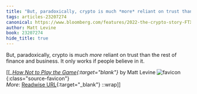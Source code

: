 ```yaml
---
title: "But, paradoxically, crypto is much *more* reliant on trust than ..."
tags: articles-23207274
canonical: https://www.bloomberg.com/features/2022-the-crypto-story-FTX-collapse-matt-levine/
author: Matt Levine
book: 23207274
hide_title: true
---
```


But, paradoxically, crypto is much *more* reliant on trust than the rest of finance and business. It only works if people believe in it.


[[<cite>_[How Not to Play the Game](https://www.bloomberg.com/features/2022-the-crypto-story-FTX-collapse-matt-levine/){:target="_blank"}_</cite> by Matt Levine ![favicon](https://s2.googleusercontent.com/s2/favicons?domain=www.bloomberg.com){:class="source-favicon"}<br>
_More_: [Readwise URL](https://readwise.io/open/454989798){:target="_blank"}
::wrap]]
